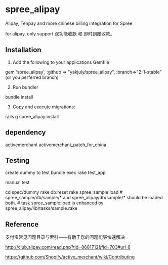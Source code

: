 spree_alipay
============

Alipay, Tenpay and more chinese billing integration for Spree

for alipay, only support 双功能收款 和 即时到账收款。

Installation
---------
1. Add the following to your applications Gemfile

  gem 'spree_alipay',   :github => "yakjuly/spree_alipay", :branch=>"2-1-stable"(or you perferred branch)

2. Run bundler

  bundle install

3. Copy and execute migrations:

  rails g spree_alipay:install

dependency
----------
  activemerchant
  activemerchant_patch_for_china


Testing
-------
create dummy to test
bundle exec rake test_app

manual test

  cd spec/dummy
  rake db:reset
  rake spree_sample:load   # spree_sample/db/sample/* and spree_alipay/db/sample/* should be loaded both.
                           # task spree_sample:load is enhanced by spree_alipay/lib/tasks/sample.rake


Reference
---------
支付宝常见问题目录与索引——有助于您的问题能够快速解决

http://club.alipay.com/read.php?tid=8681712&fid=703#url_6

https://github.com/Shopify/active_merchant/wiki/Contributing